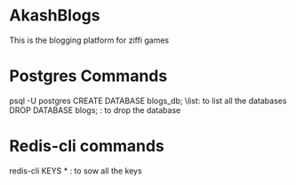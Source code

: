# AkashBlogs
This is the blogging platform for ziffi games




# Postgres Commands
 psql -U postgres
 CREATE DATABASE blogs_db;
 \list: to list all the databases
  DROP DATABASE blogs; : to drop the database


# Redis-cli commands
redis-cli
KEYS * : to sow all the keys
